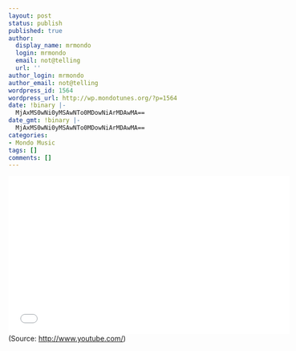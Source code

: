 ```yaml
---
layout: post
status: publish
published: true
author:
  display_name: mrmondo
  login: mrmondo
  email: not@telling
  url: ''
author_login: mrmondo
author_email: not@telling
wordpress_id: 1564
wordpress_url: http://wp.mondotunes.org/?p=1564
date: !binary |-
  MjAxMS0wNi0yMSAwNTo0MDowNiArMDAwMA==
date_gmt: !binary |-
  MjAxMS0wNi0yMSAwNTo0MDowNiArMDAwMA==
categories:
- Mondo Music
tags: []
comments: []
---
```

<iframe width="560" height="315" src="//www.youtube.com/embed/yF6YE_XHv24" frameborder="0"> </iframe>
<div class="attribution">(<span>Source:</span> <a href="http://www.youtube.com/">http://www.youtube.com/</a>)</div>
